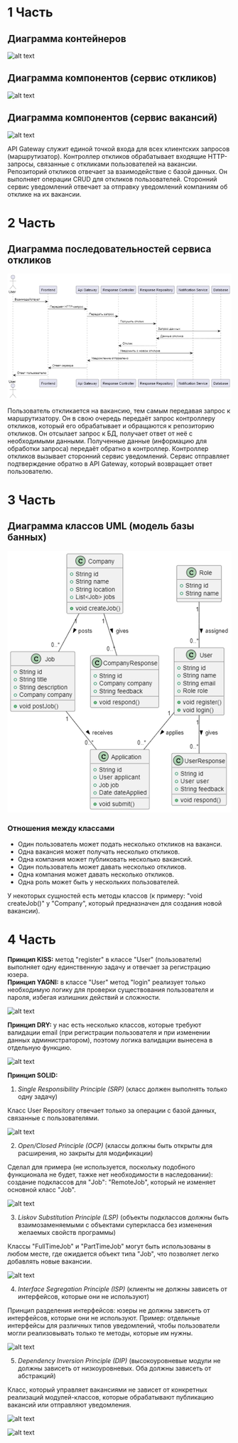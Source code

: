 # 1 Часть

## Диаграмма контейнеров
![alt text](pictures/Containers.png)

## Диаграмма компонентов (сервис откликов)
![alt text](pictures/Components.png)

## Диаграмма компонентов (сервис вакансий)
![alt text](pictures/Components2.png)

API Gateway служит единой точкой входа для всех клиентских запросов (маршрутизатор). Контроллер откликов обрабатывает входящие HTTP-запросы, связанные с откликами пользователей на вакансии. Репозиторий откликов отвечает за взаимодействие с базой данных. Он выполняет операции CRUD для откликов пользователей.  Сторонний сервис уведомлений отвечает за отправку уведомлений компаниям об отклике на их вакансии.

# 2 Часть

## Диаграмма последовательностей сервиса откликов
![alt text](<pictures/Диаг. последовательности.png>)

Пользователь откликается на вакансию, тем самым передавая запрос к маршрутизатору. Он в свою очередь передаёт запрос контроллеру откликов, который его обрабатывает и обращаются к репозиторию откликов. Он отсылает запрос к БД, получает ответ от неё с необходимыми данными. Полученные данные (информацию для обработки запроса) передаёт обратно в контроллер. Контроллер откликов вызывает сторонний сервис уведомлений. Сервис отправляет подтверждение обратно в API Gateway, который возвращает ответ пользователю.

# 3 Часть

## Диаграмма классов UML (модель базы банных)
![alt text](<pictures/Диаг. классов.png>)

### Отношения между классами
- Один пользователь может подать несколько откликов на ваканси.   
- Одна вакансия может получать несколько откликов.  
- Одна компания может публиковать несколько вакансий.  
- Один пользователь может давать несколько откликов.  
- Одна компания может давать несколько откликов.  
- Одна роль может быть у нескольких пользователей.  

У некоторых сущностей есть методы классов (к примеру: "void createJob()" у "Company", который предназначен для создания новой вакансии).

# 4 Часть

**Принцип KISS:** метод "register" в классе "User" (пользователи) выполняет одну единственную задачу и отвечает за регистрацию юзера.  
**Принцип YAGNI:** в классе "User"  метод "login" реализует только необходимую логику для проверки существования пользователя и пароля, избегая излишних действий и сложности.

![alt text](fragments/userLogAndReg.png)

**Принцип DRY:** у нас есть несколько классов, которые требуют валидации email (при регистрации пользователя и при изменении данных администратором), поэтому логика валидации вынесена в отдельную функцию.

![alt text](fragments/ValidateEmail.png)

**Принцип SOLID:**

1. *Single Responsibility Principle (SRP)* (класс должен выполнять только одну задачу) 

Класс User Repository отвечает только за операции с базой данных, связанные с пользователями.

![alt text](fragments/userRepClass.png)

2. *Open/Closed Principle (OCP)*  (классы должны быть открыты для расширения, но закрыты для модификации)

Сделал для примера (не используется, поскольку подобного функционала не будет, тажке нет необходимости в наследовании):  создание подклассов для "Job": "RemoteJob", который не изменяет основной класс "Job".

![alt text](fragments/JobLogic.png)

3. *Liskov Substitution Principle (LSP)* (объекты подклассов должны быть взаимозаменяемыми с объектами суперкласса без изменения желаемых свойств программы)  

Классы "FullTimeJob" и "PartTimeJob" могут быть использованы в любом месте, где ожидается объект типа "Job", что позволяет легко добавлять новые вакансии.

![alt text](fragments/FilterJobs.png)


4. *Interface Segregation Principle (ISP)* (клиенты не должны зависеть от интерфейсов, которые они не используют)  

Принцип разделения интерфейсов: юзеры не должны зависеть от интерфейсов, которые они не используют.
Пример: отдельные интерфейсы для различных типов уведомлений, чтобы пользователи могли реализовывать только те методы, которые им нужны.

![alt text](fragments/Notifier.png)

5. *Dependency Inversion Principle (DIP)* (высокоуровневые модули не должны зависеть от низкоуровневых. Оба должны зависеть от абстракций)  

Класс, который управляет вакансиями не зависет от конкретных реализаций модулей-классов, которые обрабатывают публикацию вакансий или отправляют уведомления.

![alt text](fragments/RealizeInt.png)

![alt text](fragments/Jobs.png)